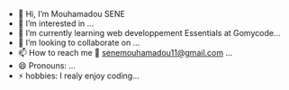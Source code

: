 - 👋 Hi, I’m Mouhamadou SENE
- 👀 I’m interested in ...
- 🌱 I’m currently learning web developpement Essentials at Gomycode...
- 💞️ I’m looking to collaborate on ...
- 📫 How to reach me 📧 senemouhamadou11@gmail.com ...
- 😄 Pronouns: ...
- ⚡ hobbies: I realy enjoy coding...

<!---
Mouhamadou11SENE/Mouhamadou11SENE is a ✨ special ✨ repository because its `README.md` (this file) appears on your GitHub profile.
You can click the Preview link to take a look at your changes.
--->
